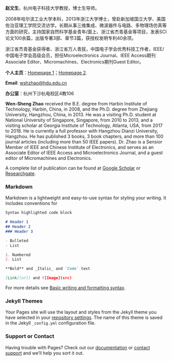 **赵文生**，杭州电子科技大学教授，博士生导师。

2008年哈尔滨工业大学本科，2013年浙江大学博士，曾赴新加坡国立大学、美国佐治亚理工学院交流访学。长期从事三维集成、微波器件与电路、多物理场仿真等方面的研究，主持国家自然科学基金青年/面上、浙江省杰青基金等项目，发表SCI论文100余篇，出版专著3部、章节3篇，获授权发明专利40余项。

浙江省杰青基金获得者、浙江省万人青拔，中国电子学会优秀科技工作者，IEEE/中国电子学会高级会员，担任Microelectronics Journal、IEEE Access期刊Associate Editor、Micromachines、Electronics期刊Guest Editor。

**个人主页**：[Homepage 1](http://mypage.hdu.edu.cn/wshzhao)；[Homepage 2](https://faculty.hdu.edu.cn/dzxxxy/zws/main.htm).

**Email**: wshzhao@hdu.edu.cn

**办公室**：杭州下沙杭电校区4教106

**Wen-Sheng Zhao** received the B.E. degree from Harbin Institute of Technology, Harbin, China, in 2008, and the Ph.D. degree from Zhejiang University, Hangzhou, China, in 2013. He was a visiting Ph.D. student at National University of Singapore, Singapore, from 2010 to 2013, and a visiting scholar at Georgia Institute of Technology, Atlanta, USA, from 2017 to 2018. He is currently a full professor with Hangzhou Dianzi University, Hangzhou. He has published 3 books, 3 book chapters, and more than 100 journal articles (including more than 50 IEEE papers). Dr. Zhao is a Sensior Member of IEEE and Chinese Institute of Electronics, and serves as an Associate Editor of IEEE Access and Microelectronics Journal, and a guest editor of Micromachines and Electronics. 

A complete list of publication can be found at [Google Scholar](https://scholar.google.com/citations?user=sqWhO6wAAAAJ&hl=en) or [Researchgate](https://www.researchgate.net/profile/Wen-Sheng-Zhao).



### Markdown

Markdown is a lightweight and easy-to-use syntax for styling your writing. It includes conventions for

```markdown
Syntax highlighted code block

# Header 1
## Header 2
### Header 3

- Bulleted
- List

1. Numbered
2. List

**Bold** and _Italic_ and `Code` text

[Link](url) and ![Image](src)
```

For more details see [Basic writing and formatting syntax](https://docs.github.com/en/github/writing-on-github/getting-started-with-writing-and-formatting-on-github/basic-writing-and-formatting-syntax).

### Jekyll Themes

Your Pages site will use the layout and styles from the Jekyll theme you have selected in your [repository settings](https://github.com/wshzhao/wshzhao.github.io/settings/pages). The name of this theme is saved in the Jekyll `_config.yml` configuration file.

### Support or Contact

Having trouble with Pages? Check out our [documentation](https://docs.github.com/categories/github-pages-basics/) or [contact support](https://support.github.com/contact) and we’ll help you sort it out.
